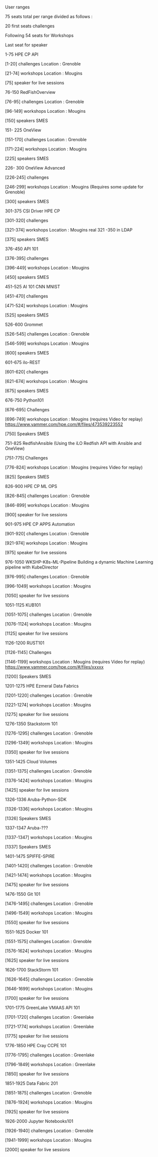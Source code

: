 User ranges 

75 seats total per range divided as follows : 

20 first seats challenges 

Following 54  seats for Workshops 

Last seat for speaker 

  

1-75 HPE CP API    

[1-20] challenges  Location :  Grenoble 

[21-74] workshops Location :  Mougins  

[75] speaker for live sessions 

  


76-150 RedFishOverview 

[76-95] challenges Location :  Grenoble 

[96-149] workshops Location :  Mougins  

[150] speakers SMES 

  


151- 225 OneView 

[151-170] challenges Location :  Grenoble 

[171-224] workshops Location :  Mougins 

[225] speakers SMES 


  

226- 300  OneView Advanced

[226-245] challenges  

[246-299] workshops Location :  Mougins  (Requires some update for Grenoble) 

[300] speakers SMES 

  


301-375  CSI Driver HPE CP 

[301-320] challenges 

[321-374] workshops Location :  Mougins  real 321 -350 in LDAP 

[375] speakers SMES 

  


376-450  API 101 

[376-395] challenges 

[396-449] workshops Location :  Mougins   

[450] speakers SMES 


  

451-525  AI 101 CNN MNIST

[451-470] challenges 

[471-524] workshops Location :  Mougins   

[525] speakers SMES 

  


526-600  Grommet 

[526-545] challenges Location :  Grenoble 

[546-599] workshops Location :  Mougins   

[600] speakers SMES 

  


601-675 ilo-REST 

[601-620] challenges 

[621-674] workshops Location :  Mougins  

[675] speakers SMES 

  


676-750 Python101 

[676-695] Challenges 

[696-749] workshops Location :  Mougins   (requires Video for replay) https://www.yammer.com/hpe.com/#/files/473539223552 

[750] Speakers SMES 

  


751-825 RedfishAnsible (Using the iLO Redfish API with Ansible and OneView)

[751-775] Challenges 

[776-824] workshops Location :  Mougins   (requires Video for replay) 

[825] Speakers SMES 

  


826-900 HPE CP  ML OPS  

[826-845] challenges  Location :  Grenoble 

[846-899] workshops Location :  Mougins  

[900] speaker for live sessions 

  


901-975 HPE CP APPS Automation 

[901-920] challenges  Location :  Grenoble 

[921-974] workshops Location :  Mougins  

[975] speaker for live sessions 

 


976-1050 WKSHP-K8s-ML-Pipeline Building a dynamic Machine Learning pipeline with KubeDirector

[976-995] challenges  Location :  Grenoble 

[996-1049] workshops Location :  Mougins  

[1050] speaker for live sessions 


 

1051-1125 KUB101 

[1051-1075] challenges  Location :  Grenoble 

[1076-1124] workshops Location :  Mougins  

[1125] speaker for live sessions 


 

1126-1200 RUST101 

[1126-1145] Challenges 

[1146-1199] workshops Location :  Mougins   (requires Video for replay) https://www.yammer.com/hpe.com/#/files/xxxxx 

[1200] Speakers SMES 




1201-1275 HPE Ezmeral Data Fabrics

[1201-1220] challenges  Location :  Grenoble

[1221-1274] workshops Location :  Mougins

[1275] speaker for live sessions




1276-1350 Stackstorm 101

[1276-1295] challenges  Location :  Grenoble

[1296-1349] workshops Location :  Mougins

[1350] speaker for live sessions

 


1351-1425 Cloud Volumes

[1351-1375] challenges  Location :  Grenoble

[1376-1424] workshops Location :  Mougins

[1425] speaker for live sessions




1326-1336 Aruba-Python-SDK

[1326-1336] workshops Location :  Mougins 

[1326] Speakers SMES



1337-1347 Aruba-???

[1337-1347] workshops Location :  Mougins 

[1337] Speakers SMES




1401-1475 SPIFFE-SPIRE

[1401-1420] challenges  Location :  Grenoble

[1421-1474] workshops Location :  Mougins

[1475] speaker for live sessions



1476-1550 Git 101

[1476-1495] challenges  Location :  Grenoble

[1496-1549] workshops Location :  Mougins

[1550] speaker for live sessions




1551-1625 Docker 101

[1551-1575] challenges  Location :  Grenoble

[1576-1624] workshops Location :  Mougins

[1625] speaker for live sessions


1626-1700 StackStorm 101

[1626-1645] challenges  Location :  Grenoble

[1646-1699] workshops Location :  Mougins

[1700] speaker for live sessions


1701-1775 GreenLake VMAAS API 101

[1701-1720] challenges  Location :  Greenlake

[1721-1774] workshops Location :  Greenlake

[1775] speaker for live sessions


1776-1850 HPE Cray CCPE 101

[1776-1795] challenges  Location :  Greenlake

[1796-1849] workshops Location :  Greenlake

[1850] speaker for live sessions


1851-1925 Data Fabric 201

[1851-1875] challenges  Location :  Grenoble

[1876-1924] workshops Location :  Mougins

[1925] speaker for live sessions



1926-2000 Jupyter Notebooks101

[1926-1940] challenges  Location :  Grenoble

[1941-1999] workshops Location :  Mougins

[2000] speaker for live sessions


